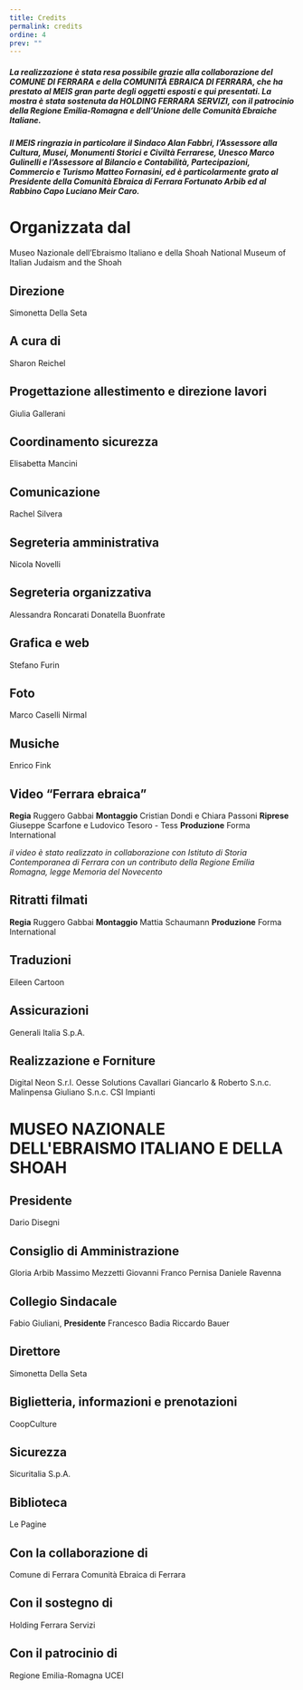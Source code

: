 ```yaml
---
title: Credits
permalink: credits
ordine: 4
prev: ""
---
```

##### La realizzazione è stata resa possibile grazie alla collaborazione del COMUNE DI FERRARA  e della COMUNITÀ  EBRAICA DI FERRARA, che ha prestato al MEIS gran parte degli oggetti esposti e qui presentati. La mostra è stata sostenuta da HOLDING FERRARA SERVIZI, con il patrocinio della Regione Emilia-Romagna e dell’Unione delle Comunità Ebraiche Italiane. 

##### Il MEIS ringrazia  in particolare il Sindaco Alan Fabbri, l’Assessore alla Cultura, Musei, Monumenti Storici e Civiltà Ferrarese, Unesco Marco Gulinelli e l’Assessore al Bilancio e Contabilità, Partecipazioni, Commercio e Turismo Matteo Fornasini, ed  è particolarmente grato  al Presidente della Comunità Ebraica di Ferrara Fortunato Arbib ed al Rabbino Capo Luciano Meir Caro.

# Organizzata dal
Museo Nazionale dell’Ebraismo Italiano e della Shoah
National Museum of Italian Judaism and the Shoah
## Direzione
Simonetta Della Seta
## A cura di
Sharon Reichel
## Progettazione allestimento e direzione lavori
Giulia Gallerani
## Coordinamento sicurezza
Elisabetta Mancini
## Comunicazione
Rachel Silvera
## Segreteria amministrativa
Nicola Novelli
## Segreteria organizzativa
Alessandra Roncarati
Donatella Buonfrate
## Grafica e web
Stefano Furin
## Foto
Marco Caselli Nirmal
## Musiche
Enrico Fink
## Video “Ferrara ebraica”
**Regia** Ruggero Gabbai
**Montaggio** Cristian Dondi e Chiara Passoni
**Riprese** Giuseppe Scarfone e Ludovico Tesoro - Tess
**Produzione** Forma International

*il video è stato realizzato in collaborazione con Istituto di Storia Contemporanea di Ferrara con un contributo della Regione Emilia Romagna, legge Memoria del Novecento*

## Ritratti filmati
**Regia** Ruggero Gabbai
**Montaggio** Mattia Schaumann
**Produzione**  Forma International
## Traduzioni 
Eileen Cartoon

## Assicurazioni 
Generali Italia S.p.A.
## Realizzazione e Forniture 
Digital Neon S.r.l.
Oesse Solutions
Cavallari Giancarlo & Roberto S.n.c.
Malinpensa Giuliano S.n.c.
CSI Impianti

# MUSEO NAZIONALE DELL'EBRAISMO ITALIANO E DELLA SHOAH
## Presidente 
Dario Disegni
## Consiglio di Amministrazione
Gloria Arbib
Massimo Mezzetti
Giovanni Franco Pernisa
Daniele Ravenna
## Collegio Sindacale
Fabio Giuliani, **Presidente** 
Francesco Badia
Riccardo Bauer
## Direttore
Simonetta Della Seta

## Biglietteria, informazioni e prenotazioni
CoopCulture
## Sicurezza
Sicuritalia S.p.A.
## Biblioteca
Le Pagine

## Con la collaborazione di

Comune di Ferrara
Comunità Ebraica di Ferrara
## Con il sostegno di
Holding Ferrara Servizi
## Con il patrocinio di
Regione Emilia-Romagna
UCEI